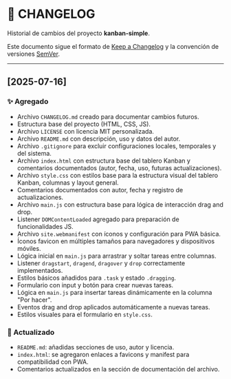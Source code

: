 # 📑 CHANGELOG

Historial de cambios del proyecto **kanban-simple**.

Este documento sigue el formato de [Keep a Changelog](https://keepachangelog.com/es/1.0.0/) y la convención de versiones [SemVer](https://semver.org/lang/es/).

---

## [2025-07-16]

### ✨ Agregado

- Archivo `CHANGELOG.md` creado para documentar cambios futuros.
- Estructura base del proyecto (HTML, CSS, JS).
- Archivo `LICENSE` con licencia MIT personalizada.
- Archivo `README.md` con descripción, uso y datos del autor.
- Archivo `.gitignore` para excluir configuraciones locales, temporales y del sistema.
- Archivo `index.html` con estructura base del tablero Kanban y comentarios documentados (autor, fecha, uso, futuras actualizaciones).
- Archivo `style.css` con estilos base para la estructura visual del tablero Kanban, columnas y layout general.
- Comentarios documentados con autor, fecha y registro de actualizaciones.
- Archivo `main.js` con estructura base para lógica de interacción drag and drop.
- Listener `DOMContentLoaded` agregado para preparación de funcionalidades JS.
- Archivo `site.webmanifest` con íconos y configuración para PWA básica.
- Íconos favicon en múltiples tamaños para navegadores y dispositivos móviles.
- Lógica inicial en `main.js` para arrastrar y soltar tareas entre columnas.
- Listener `dragstart`, `dragend`, `dragover` y `drop` correctamente implementados.
- Estilos básicos añadidos para `.task` y estado `.dragging`.
- Formulario con input y botón para crear nuevas tareas.
- Lógica en `main.js` para insertar tareas dinámicamente en la columna "Por hacer".
- Eventos drag and drop aplicados automáticamente a nuevas tareas.
- Estilos visuales para el formulario en `style.css`.

### 📝 Actualizado

- `README.md`: añadidas secciones de uso, autor y licencia.
- `index.html`: se agregaron enlaces a favicons y manifest para compatibilidad con PWA.
- Comentarios actualizados en la sección de documentación del archivo.
